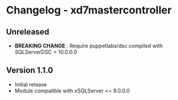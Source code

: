 # Changelog - xd7mastercontroller #

## Unreleased
- **BREAKING CHANGE** : Require puppetlabs/dsc compiled with SQLServerDSC = 10.0.0.0

## Version 1.1.0
- Initial release
- Module compatible with xSQLServer <= 9.0.0.0
